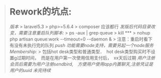 > Rework的坑点:
> =========
>   *版本*
>       > laravel5.3
>       > php>=5.6.4
>       > composer 应该都行
>   *发版后代码目录改变，需要注意重启队列脚本:*
>       > ps -aux | grep queue
>       > kill ***
>       > nohup php artisan queue:work --timeout=0 --daemon &
>       > 注意：重启时看下有没有未执行完的队列
>   *push 功能需要node支持，需要另起一个node服务*
>   *Membership:*
>       > 包括hot desk类型和普通类型．　hot desk类型购买时不设置g过期时间，　而是在用户第一次使用信用支付后，　xx天后过期
>   *用户注册会员后需要为用户注册sendbird,　方便用户使用app内置聊天,注册凭证是用户的uuid*
>   *未完待续*